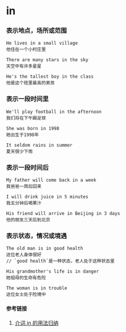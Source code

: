 # in

### 表示地点，场所或范围

```
He lives in a small village
他住在一个小村庄里

There are many stars in the sky
天空中有许多星星

He's the tallest boy in the class
他是这个班里最高的男孩
```

### 表示一段时间里

```
We'll play football in the afternoon
我们将在下午踢足球

She was born in 1998
她出生于1998年

It seldom rains in summer
夏天很少下雨
```

### 表示一段时间后

```
My father will come back in a week
我爸爸一周后回来

I will drink juice in 5 minutes
我五分钟后喝果汁

His friend will arrive in Beijing in 3 days
他的朋友三天后到北京
```

### 表示状态，情况或境遇

```
The old man is in good health
这位老人身体很好
// `good health`是一种状态，老人处于这种状态里

His grandmother's life is in danger
她祖母的生命有危险

The woman is in trouble
这位女士处于险境中
```

#### 参考链接

1. [介词 in 的用法归纳](https://www.xuexila.com/yingyu/danci/190471.html)
